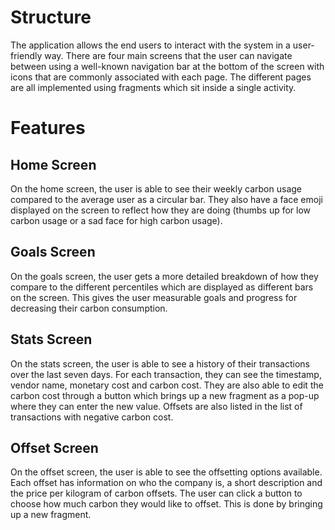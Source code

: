 # Structure
The application allows the end users to interact with the system in a user-friendly way. There are four main screens that the user can navigate between using a well-known navigation bar at the bottom of the screen with icons that are commonly associated with each page. The different pages are all implemented using fragments which sit inside a single activity.

# Features
## Home Screen
On the home screen, the user is able to see their weekly carbon usage compared to the average user as a circular bar. They also have a face emoji displayed on the screen to reflect how they are doing (thumbs up for low carbon usage or a sad face for high carbon usage).

## Goals Screen
On the goals screen, the user gets a more detailed breakdown of how they compare to the different percentiles which are displayed as different bars on the screen. This gives the user measurable goals and progress for decreasing their carbon consumption.

## Stats Screen
On the stats screen, the user is able to see a history of their transactions over the last seven days. For each transaction, they can see the timestamp, vendor name, monetary cost  and carbon cost. They are also able to edit the carbon cost through a button which brings up a new fragment as a pop-up where they can enter the new value. Offsets are also listed in the list of transactions with negative carbon cost.

## Offset Screen
On the offset screen, the user is able to see the offsetting options available. Each offset has information on who the company is, a short description and the price per kilogram of carbon offsets. The user can click a button to choose how much carbon they would like to offset. This is done by bringing up a new fragment.
